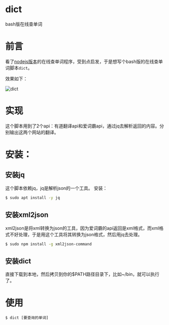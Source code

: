 # dict
bash版在线查单词

# 前言

看了[nodejs版本][1]的在线查单词程序，受到点启发，于是想写个bash版的在线查单词脚本`dict`。

效果如下：

![dict][2]

# 实现

这个脚本用到了2个api：有道翻译api和爱词霸api，通过jq去解析返回的内容。分别输出这两个网站的翻译。

# 安装：

## 安装jq
这个脚本依赖jq，jq是解析json的一个工具。
安装：
```bash
$ sudo apt install -y jq
```

## 安装xml2json
xml2json是将xml转换为json的工具，因为爱词霸的api返回是xml格式，而xml格式不好处理，于是用这个工具将其转换为json格式，然后用jq去处理。

```bash
$ sudo npm install -g xml2json-command
```

## 安装dict

直接下载到本地，然后拷贝到你的$PATH路径目录下，比如~/bin，就可以执行了。

# 使用

```
$ dict [要查询的单词]
```


  [1]: https://github.com/afc163/fanyi
  [2]: https://sfault-image.b0.upaiyun.com/398/279/3982794784-57c43256e15e5_articlex
